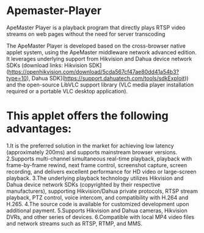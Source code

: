 # Apemaster-Player

ApeMaster Player is a playback program that directly plays RTSP video streams on web pages without the need for server transcoding

The ApeMaster Player is developed based on the cross-browser native applet system, using the ApeMaster middleware network advanced edition. It leverages underlying support from Hikvision and Dahua device network SDKs (download links: Hikvision SDK](https://openhikvision.com/download/5cda567cf47ae80dd41a54b3?type=10), Dahua SDK](https://support.dahuatech.com/tools/sdkExploit)) and the open-source LibVLC support library (VLC media player installation required or a portable VLC desktop application).

# This applet offers the following advantages:

1.It is the preferred solution in the market for achieving low latency (approximately 200ms) and supports mainstream browser versions.
2.Supports multi-channel simultaneous real-time playback, playback with frame-by-frame rewind, next frame control, screenshot capture, screen recording, and delivers excellent performance for HD video or large-screen playback.
3.The underlying playback technology utilizes Hikvision and Dahua device network SDKs (copyrighted by their respective manufacturers), supporting Hikvision/Dahua private protocols, RTSP stream playback, PTZ control, voice intercom, and compatibility with H.264 and H.265.
4.The source code is available for customized development upon additional payment.
5.Supports Hikvision and Dahua cameras, Hikvision DVRs, and other series of devices.
6.Compatible with local MP4 video files and network streams such as RTSP, RTMP, and MMS.